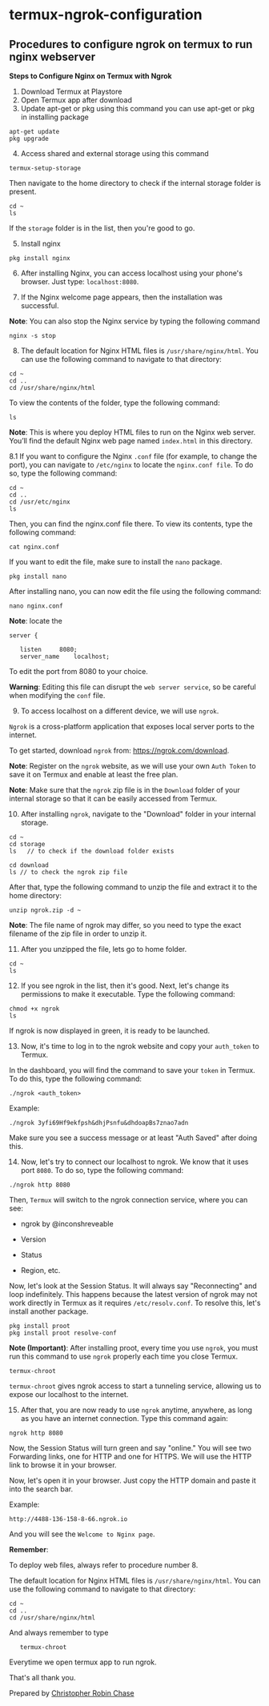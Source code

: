 # termux-ngrok-configuration
## Procedures to configure ngrok on termux to run nginx webserver

__Steps to Configure Nginx on Termux with Ngrok__

1. Download Termux at Playstore
2. Open Termux app after download
3. Update apt-get or pkg using this command  you can use apt-get or pkg in installing package
  
```console  
apt-get update
pkg upgrade
```

4. Access shared and external storage using this command

```console
termux-setup-storage
```

  Then navigate to the home directory to check if the internal storage folder is present.
  
  ```console
  cd ~
  ls
  ```

  If the `storage` folder is in the list, then you're good to go.

5. Install nginx 

```console
pkg install nginx
```

6. After installing Nginx, you can access localhost using your phone's browser. Just type: `localhost:8080`.


7. If the Nginx welcome page appears, then the installation was successful.

  __Note__: You can also stop the Nginx service by typing the following command

  ```console
  nginx -s stop
  ```

8. The default location for Nginx HTML files is `/usr/share/nginx/html`. You can use the following command to navigate to that directory:

```console
cd ~
cd ..
cd /usr/share/nginx/html
```

To view the contents of the folder, type the following command:

```console
ls
```

__Note__: This is where you deploy HTML files to run on the Nginx web server. You’ll find the default Nginx web page named `index.html` in this directory.

8.1 If you want to configure the Nginx `.conf` file (for example, to change the port), you can navigate to `/etc/nginx` to locate the `nginx.conf file`. To do so, type the following command:

```console
cd ~
cd ..
cd /usr/etc/nginx
ls
```

Then, you can find the nginx.conf file there. To view its contents, type the following command:

```console
cat nginx.conf
```

If you want to edit the file, make sure to install the `nano` package.

```console
pkg install nano
```

After installing nano, you can now edit the file using the following command:

```console
nano nginx.conf
```

__Note__: locate the 

```console
server {
   
   listen     8080;
   server_name    localhost;
```

To edit the port from 8080 to your choice.

__Warning__: Editing this file can disrupt the `web server service`, so be careful when modifying the `conf` file.


9. To access localhost on a different device, we will use `ngrok`.

`Ngrok` is a cross-platform application that exposes local server ports to the internet.

To get started, download `ngrok` from: https://ngrok.com/download.

__Note__: Register on the `ngrok` website, as we will use your own `Auth Token` to save it on Termux and enable at least the free plan.

__Note__: Make sure that the `ngrok` zip file is in the `Download` folder of your internal storage so that it can be easily accessed from Termux.
  

10. After installing `ngrok`, navigate to the "Download" folder in your internal storage.

```console
cd ~
cd storage
ls   // to check if the download folder exists

cd download
ls // to check the ngrok zip file
```

After that, type the following command to unzip the file and extract it to the home directory:

```console
unzip ngrok.zip -d ~
```

__Note__: The file name of ngrok may differ, so you need to type the exact filename of the zip file in order to unzip it.

11. After you unzipped the file, lets go to home folder.

```console
cd ~ 
ls
```

12. If you see ngrok in the list, then it's good.
Next, let's change its permissions to make it executable. Type the following command:

```console
chmod +x ngrok
ls
```

If ngrok is now displayed in green, it is ready to be launched.


13. Now, it's time to log in to the ngrok website and copy your `auth_token` to Termux.

In the dashboard, you will find the command to save your `token` in Termux. To do this, type the following command:

```console
./ngrok <auth_token>
```

Example: 

```console
./ngrok 3yfi69Hf9ekfpsh&dhjPsnfu&dhdoapBs7znao7adn
```

Make sure you see a success message or at least "Auth Saved" after doing this.

14. Now, let's try to connect our localhost to ngrok. We know that it uses port `8080`. To do so, type the following command:

```console
./ngrok http 8080
```

Then, `Termux` will switch to the ngrok connection service, where you can see:

- ngrok by @inconshreveable

- Version

- Status

- Region, etc.

Now, let's look at the Session Status. It will always say "Reconnecting" and loop indefinitely. This happens because the latest version of ngrok may not work directly in Termux as it requires `/etc/resolv.conf`. To resolve this, let's install another package.

```console
pkg install proot
pkg install proot resolve-conf
```


__Note (Important)__: After installing proot, every time you use `ngrok`, you must run this command to use `ngrok` properly each time you close Termux.

```console
termux-chroot
```

`termux-chroot` gives ngrok access to start a tunneling service, allowing us to expose our localhost to the internet.


15. After that, you are now ready to use `ngrok` anytime, anywhere, as long as you have an internet connection. Type this command again:

```console
ngrok http 8080
```

Now, the Session Status will turn green and say "online." You will see two Forwarding links, one for HTTP and one for HTTPS. We will use the HTTP link to browse it in your browser.

Now, let's open it in your browser. Just copy the HTTP domain and paste it into the search bar.

Example:

 `http://4488-136-158-8-66.ngrok.io`

And you will see the `Welcome to Nginx page`.

__Remember__:

To deploy web files, always refer to procedure number 8.

The default location for Nginx HTML files is `/usr/share/nginx/html`. You can use the following command to navigate to that directory:

```console
cd ~
cd ..
cd /usr/share/nginx/html
```

And always remember to type

```console
   termux-chroot
```
Everytime we open termux app to run ngrok.


That's all thank you.


Prepared by [Christopher Robin Chase](https://github.com/chrischase011)
